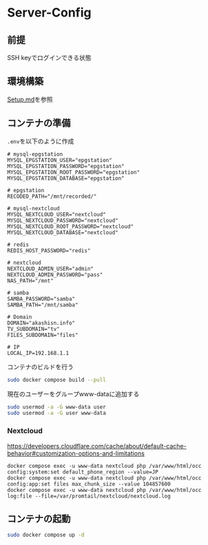 # Server-Config

## 前提
SSH keyでログインできる状態

## 環境構築
[Setup.md](docs/Setup.md)を参照

## コンテナの準備

`.env`を以下のように作成
```env
# mysql-epgstation
MYSQL_EPGSTATION_USER="epgstation"
MYSQL_EPGSTATION_PASSWORD="epgstation"
MYSQL_EPGSTATION_ROOT_PASSWORD="epgstation"
MYSQL_EPGSTATION_DATABASE="epgstation"

# epgstation
RECODED_PATH="/mnt/recorded/"

# mysql-nextcloud
MYSQL_NEXTCLOUD_USER="nextcloud"
MYSQL_NEXTCLOUD_PASSWORD="nextcloud"
MYSQL_NEXTCLOUD_ROOT_PASSWORD="nextcloud"
MYSQL_NEXTCLOUD_DATABASE="nextcloud"

# redis
REDIS_HOST_PASSWORD="redis"

# nextcloud
NEXTCLOUD_ADMIN_USER="admin"
NEXTCLOUD_ADMIN_PASSWORD="pass"
NAS_PATH="/mnt"

# samba
SAMBA_PASSWORD="samba"
SAMBA_PATH="/mnt/samba"

# Domain
DOMAIN="akashisn.info"
TV_SUBDOMAIN="tv"
FILES_SUBDOMAIN="files"

# IP
LOCAL_IP=192.168.1.1
```

コンテナのビルドを行う

```bash
sudo docker compose build --pull
```

現在のユーザーをグループwww-dataに追加する

```bash
sudo usermod -a -G www-data user
sudo usermod -a -G user www-data
```

### Nextcloud

https://developers.cloudflare.com/cache/about/default-cache-behavior#customization-options-and-limitations

```
docker compose exec -u www-data nextcloud php /var/www/html/occ config:system:set default_phone_region --value=JP
docker compose exec -u www-data nextcloud php /var/www/html/occ config:app:set files max_chunk_size --value 104857600
docker compose exec -u www-data nextcloud php /var/www/html/occ log:file --file=/var/promtail/nextcloud/nextcloud.log
```

## コンテナの起動

```bash
sudo docker compose up -d
```
